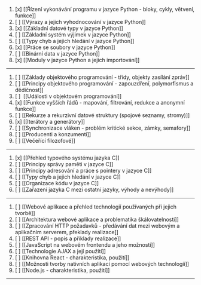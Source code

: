1. [x] [[Řízení vykonávání programu v jazyce Python - bloky, cykly, větvení, funkce]]
2. [ ] [[Výrazy a jejich vyhodnocování v jazyce Python]]
3. [x] [[Základní datové typy v jazyce Python]]
4. [ ] [[Základní systém výjimek v jazyce Python]]
5. [ ] [[Typy chyb a jejich hledání v jazyce Python]]
6. [x] [[Práce se soubory v jazyce Python]]
7. [ ] [[Binární data v jazyce Python]]
8. [x] [[Moduly v jazyce Python a jejich importování]]
---
1. [ ] [[Základy objektového programování - třídy, objekty zasílání zpráv]]
2. [ ] [[Principy objektového programování - zapouzdření, polymorfismus a dědičnost]]
3. [ ]  [[Události v objektovém programování]]
4. [x] [[Funkce vyšších řádů - mapování, filtrování, redukce a anonymní funkce]]
5. [ ] [[Rekurze a rekurzivní datové struktury (spojové seznamy, stromy)]]
6. [x] [[Iterátory a generátory]]
7. [ ] [[Synchronizace vláken - problém kritické sekce, zámky, semafory]]
8. [ ] [[Producenti a konzumenti]]
9. [ ] [[Večeřící filozofové]]
---
1. [x] [[Přehled typového systému jazyka C]]
2. [ ] [[Principy správy paměti v jazyce C]]
3. [ ] [[Principy adresování a práce s pointery v jazyce C]]
4. [ ] [[Typy chyb a jejich hledání v jazyce C]]
5. [ ] [[Organizace kódu v jazyce C]]
6. [ ] [[Zařazení jazyka C mezi ostatní jazyky, výhody a nevýhody]]
---
1. [ ] [[Webové aplikace a přehled technologií používaných při jejich tvorbě]]
2. [ ] [[Architektura webové aplikace a problematika škálovatelnosti]]
3. [ ] [[Zpracování HTTP požadavků - předávání dat mezi webovým a aplikačním serverem, překlady realizace]]
4. [ ] [[REST API - popis a příklady realizace]]
5. [ ] [[JavaScript na webovém frontendu a jeho možnosti]]
6. [ ] [[Technologie AJAX a její použití]]
7. [ ] [[Knihovna React - charakteristika, použití]]
8. [ ] [[Možnosti tvorby nativních aplikací pomocí webových technologíí]]
9. [ ] [[Node.js - charakteristika, použití]]
---